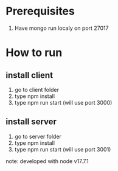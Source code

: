 # Prerequisites

1. Have mongo run localy on port 27017

# How to run

## install client
1. go to client folder
2. type npm install
3. type npm run start (will use port 3000)

## install server 
1. go to server folder
2. type npm install
3. type npm run start (will use port 3001)

note: developed with node v17.7.1

